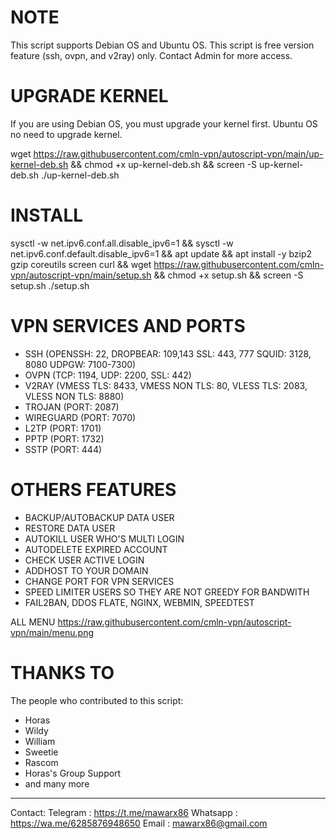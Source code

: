 # NOTE

This script supports Debian OS and Ubuntu OS. This script is free version feature (ssh, ovpn, and v2ray) only. Contact Admin for more access. 

# UPGRADE KERNEL

If you are using Debian OS, you must upgrade your kernel first. Ubuntu OS no need to upgrade kernel.

wget https://raw.githubusercontent.com/cmln-vpn/autoscript-vpn/main/up-kernel-deb.sh && chmod +x up-kernel-deb.sh && screen -S up-kernel-deb.sh ./up-kernel-deb.sh

# INSTALL

sysctl -w net.ipv6.conf.all.disable_ipv6=1 && sysctl -w net.ipv6.conf.default.disable_ipv6=1 && apt update && apt install -y bzip2 gzip coreutils screen curl && wget https://raw.githubusercontent.com/cmln-vpn/autoscript-vpn/main/setup.sh && chmod +x setup.sh && screen -S setup.sh ./setup.sh

# VPN SERVICES AND PORTS

- SSH (OPENSSH: 22, DROPBEAR: 109,143 SSL: 443, 777 SQUID: 3128, 8080 UDPGW: 7100-7300)
- OVPN (TCP: 1194, UDP: 2200, SSL: 442)
- V2RAY (VMESS TLS: 8433, VMESS NON TLS: 80, VLESS TLS: 2083, VLESS NON TLS: 8880)
- TROJAN (PORT: 2087)
- WIREGUARD (PORT: 7070)
- L2TP (PORT: 1701)
- PPTP (PORT: 1732)
- SSTP (PORT: 444)

# OTHERS FEATURES

- BACKUP/AUTOBACKUP DATA USER
- RESTORE DATA USER
- AUTOKILL USER WHO'S MULTI LOGIN
- AUTODELETE EXPIRED ACCOUNT
- CHECK USER ACTIVE LOGIN
- ADDHOST TO YOUR DOMAIN
- CHANGE PORT FOR VPN SERVICES
- SPEED LIMITER USERS SO THEY ARE NOT GREEDY FOR BANDWITH
- FAIL2BAN, DDOS FLATE, NGINX, WEBMIN, SPEEDTEST

ALL MENU
https://raw.githubusercontent.com/cmln-vpn/autoscript-vpn/main/menu.png

# THANKS TO
The people who contributed to this script:
- Horas
- Wildy
- William
- Sweetie
- Rascom
- Horas's Group Support
- and many more


------------------------------
Contact:
Telegram : https://t.me/mawarx86
Whatsapp : https://wa.me/6285876948650
Email    : mawarx86@gmail.com
